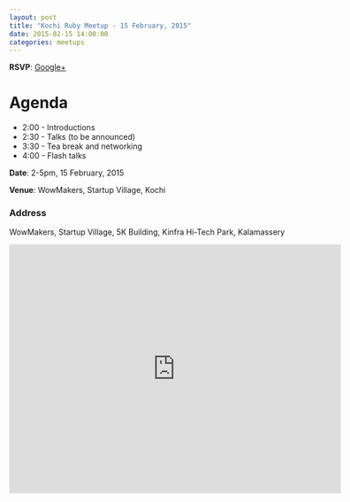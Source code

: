 ```yaml
---
layout: post
title: "Kochi Ruby Meetup - 15 February, 2015"
date: 2015-02-15 14:00:00
categories: meetups
---
```


**RSVP**: [Google+](https://plus.google.com/events/c1aobkt3cncrul2odh28as5858o)

# Agenda

* 2:00 - Introductions
* 2:30 - Talks (to be announced)
* 3:30 - Tea break and networking
* 4:00 - Flash talks

**Date**: 2-5pm, 15 February, 2015

**Venue**: WowMakers, Startup Village, Kochi

### Address

WowMakers,
Startup Village, 5K Building,
Kinfra Hi-Tech Park, Kalamassery

<iframe src="https://www.google.com/maps/embed?pb=!1m14!1m8!1m3!1d3928.532836849117!2d76.35197099999999!3d10.055353999999998!3m2!1i1024!2i768!4f13.1!3m3!1m2!1s0x3b080c052bb4b689%3A0xfec2d9fdc3ad4238!2sWowMakers+Creative+Studio!5e0!3m2!1sen!2sin!4v1423500734341" width="600" height="450" frameborder="0" style="border:0"></iframe>
